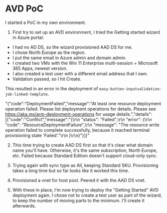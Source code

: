 # AVD PoC

I started a PoC in my own environment.

1. First try to set up an AVD environment, I tried the Getting started wizard in Azure portal.
* I had no AD DS, so the wizard provisioned AAD DS for me.
* I chose North Europe as the region.
* I put the same email in Azure admin and domain admin.
* I created two VMs with the Win 11 Enterprise multi-session + Microsoft 365 Apps, newest version.
* I also created a test user with a different email address that I own.
* Validation passed, so I hit Create.

This resulted in an error in the deployment of `easy-button-inputvalidation-job-linked-template`.

"{"code":"DeploymentFailed","message":"At least one resource deployment operation failed. Please list deployment operations for details. Please see https://aka.ms/arm-deployment-operations for usage details.","details":[{"code":"Conflict","message":"{\r\n  \"status\": \"Failed\",\r\n  \"error\": {\r\n    \"code\": \"ResourceDeploymentFailure\",\r\n    \"message\": \"The resource write operation failed to complete successfully, because it reached terminal provisioning state 'Failed'.\"\r\n  }\r\n}"}]}"

2. This time trying to create AAD DS first so that it's clear what domain name you'll have. Otherwise, it's the same subscription, North Europe, etc. Failed because Standard Edition doesn't support cloud-only sync.

3. Trying again with sync type as All, keeping Standard SKU. Provisioning takes a long time but so far looks like it worked this time.

4. Provisioned a vnet for host pool. Peered it with the AAD DS vnet.

5. With these in place, I'm now trying to deploy the "Getting Started" AVD deployment again. I chose not to create a test user as part of the wizard, to keep the number of moving parts to the minimum. I'll create it afterwards.
